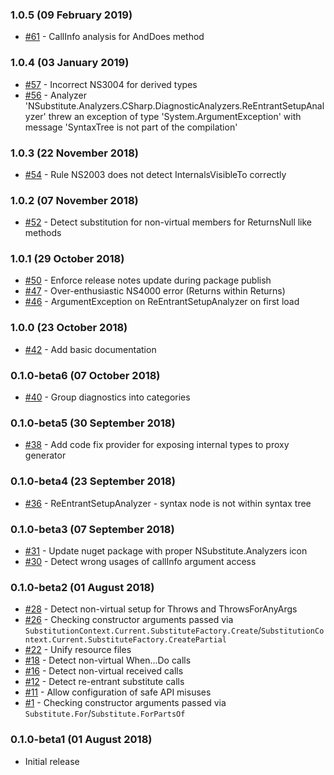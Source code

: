 ### 1.0.5 (09 February 2019)

 - [#61](https://github.com/nsubstitute/NSubstitute.Analyzers/issues/61) - CallInfo analysis for AndDoes method

### 1.0.4 (03 January 2019)

 - [#57](https://github.com/nsubstitute/NSubstitute.Analyzers/issues/57) - Incorrect NS3004 for derived types
 - [#56](https://github.com/nsubstitute/NSubstitute.Analyzers/issues/56) - Analyzer 'NSubstitute.Analyzers.CSharp.DiagnosticAnalyzers.ReEntrantSetupAnalyzer' threw an exception of type 'System.ArgumentException' with message 'SyntaxTree is not part of the compilation'

### 1.0.3 (22 November 2018)

 - [#54](https://github.com/nsubstitute/NSubstitute.Analyzers/issues/54) - Rule NS2003 does not detect InternalsVisibleTo correctly

### 1.0.2 (07 November 2018)

 - [#52](https://github.com/nsubstitute/NSubstitute.Analyzers/issues/52) - Detect substitution for non-virtual members for ReturnsNull like methods

### 1.0.1 (29 October 2018)

 - [#50](https://github.com/nsubstitute/NSubstitute.Analyzers/issues/50) - Enforce release notes update during package publish
 - [#47](https://github.com/nsubstitute/NSubstitute.Analyzers/issues/47) - Over-enthusiastic NS4000 error (Returns within Returns)
 - [#46](https://github.com/nsubstitute/NSubstitute.Analyzers/issues/46) - ArgumentException on ReEntrantSetupAnalyzer on first load

### 1.0.0 (23 October 2018)

 - [#42](https://github.com/nsubstitute/NSubstitute.Analyzers/issues/42) - Add basic documentation

### 0.1.0-beta6 (07 October 2018)

 - [#40](https://github.com/nsubstitute/NSubstitute.Analyzers/issues/40) - Group diagnostics into categories

### 0.1.0-beta5 (30 September 2018)

 - [#38](https://github.com/nsubstitute/NSubstitute.Analyzers/issues/38) - Add code fix provider for exposing internal types to proxy generator

### 0.1.0-beta4 (23 September 2018)

 - [#36](https://github.com/nsubstitute/NSubstitute.Analyzers/issues/36) - ReEntrantSetupAnalyzer - syntax node is not within syntax tree

### 0.1.0-beta3 (07 September 2018)

 - [#31](https://github.com/nsubstitute/NSubstitute.Analyzers/issues/31) - Update nuget package with proper NSubstitute.Analyzers icon
 - [#30](https://github.com/nsubstitute/NSubstitute.Analyzers/issues/30) - Detect wrong usages of callInfo argument access

### 0.1.0-beta2 (01 August 2018)

 - [#28](https://github.com/nsubstitute/NSubstitute.Analyzers/issues/28) - Detect non-virtual setup for Throws and ThrowsForAnyArgs
 - [#26](https://github.com/nsubstitute/NSubstitute.Analyzers/issues/26) - Checking constructor arguments passed via `SubstitutionContext.Current.SubstituteFactory.Create`/`SubstitutionContext.Current.SubstituteFactory.CreatePartial`
 - [#22](https://github.com/nsubstitute/NSubstitute.Analyzers/issues/22) - Unify resource files
 - [#18](https://github.com/nsubstitute/NSubstitute.Analyzers/issues/18) - Detect non-virtual When...Do calls
 - [#16](https://github.com/nsubstitute/NSubstitute.Analyzers/issues/16) - Detect non-virtual received calls
 - [#12](https://github.com/nsubstitute/NSubstitute.Analyzers/issues/12) - Detect re-entrant substitute calls
 - [#11](https://github.com/nsubstitute/NSubstitute.Analyzers/issues/11) - Allow configuration of safe API misuses
 - [#1](https://github.com/nsubstitute/NSubstitute.Analyzers/issues/1) - Checking constructor arguments passed via `Substitute.For`/`Substitute.ForPartsOf`

### 0.1.0-beta1 (01 August 2018)
 - Initial release

